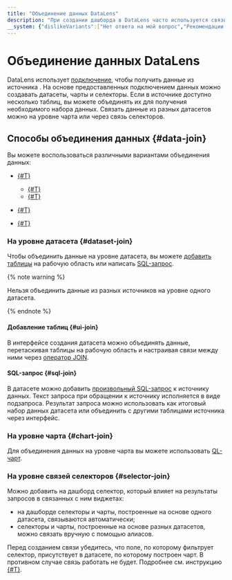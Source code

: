 ```yaml
---
title: "Объединение данных DataLens"
description: "При создании дашборда в DataLens часто используется связь, которая определяет влияние селектора на один или несколько чартов, а также на другие селекторы. Связь позволяет фильтровать значения селекторов и чартов. В статье описывается, как  объединить данные из разных датасетов для настройки связи между виджетами."
__system: {"dislikeVariants":["Нет ответа на мой вопрос","Рекомендации не помогли","Содержание не соответствует заголовку","Другое"]}
---
```


# Объединение данных DataLens

DataLens использует [подключение](connection.md), чтобы получить данные из источника . На основе предоставленных подключением данных можно создавать датасеты, чарты и селекторы. Если в источнике доступно несколько таблиц, вы можете объединять их для получения необходимого набора данных. Связать данные из разных датасетов можно на уровне чарта или через связь селекторов.

## Способы объединения данных {#data-join}

Вы можете воспользоваться различными вариантами объединения данных:

* [{#T}](#dataset-join)

  * [{#T}](#ui-join)
  * [{#T}](#sql-join)

* [{#T}](#chart-join)


* [{#T}](#selector-join)

### На уровне датасета {#dataset-join}

Чтобы объединить данные на уровне датасета, вы можете [добавить таблицы](#ui-join) на рабочую область или написать [SQL-запрос](#sql-join).

{% note warning %}

Нельзя объединить данные из разных источников на уровне одного датасета.

{% endnote %}

#### Добавление таблиц {#ui-join}

В интерфейсе создания датасета можно объединять данные, перетаскивая таблицы на рабочую область и настраивая связи между ними через [оператор JOIN](dataset/data-model.md#source). 

#### SQL-запрос {#sql-join}

В датасете можно добавить [произвольный SQL-запрос](dataset/settings.md#sql-request-in-datatset) к источнику данных. Текст запроса при обращении к источнику исполняется в виде подзапроса. Результат запроса можно использовать как итоговый набор данных датасета или объединить с другими таблицами источника через интерфейс.

### На уровне чарта {#chart-join}


Для объединения данных на уровне чарта вы можете использовать [QL-чарт](#sql-chart).



### На уровне связей селекторов {#selector-join}

Можно добавить на дашборд селектор, который влияет на результаты запросов в связанных с ним виджетах:

* на дашборде селекторы и чарты, построенные на основе одного датасета, связываются автоматически;
* селекторы и чарты, построенные на основе разных датасетов, можно связать вручную с помощью алиасов.

Перед созданием связи убедитесь, что поле, по которому фильтрует селектор, присутствует в датасете, по которому построен чарт. В противном случае связь работать не будет. Подробнее см. инструкцию [{#T}](../operations/dashboard/create-alias.md).


